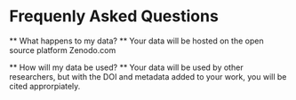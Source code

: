 # Frequenly Asked Questions

** What happens to my data? **
Your data will be hosted on the open source platform Zenodo.com

** How will my data be used? **
Your data will be used by other researchers, but with the DOI and metadata added to your work, you will be cited approrpiately.
